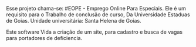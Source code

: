 Esse projeto chama-se:
#EOPE - Emprego Online Para Especiais.
Ele é um requisito para o Trabalho de conclusão de curso, 
Da Universidade Estaduas de Goias.
Unidade universitária: Santa Helena de Goias.

Este software Vida a criação de um site, para cadastro e busca de vagas para portadores de deficiencia.
